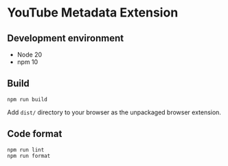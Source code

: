 # YouTube Metadata Extension

## Development environment

- Node 20
- npm 10

## Build

```shell
npm run build
```

Add `dist/` directory to your browser as the unpackaged browser extension.

## Code format

```shell
npm run lint
npm run format
```
